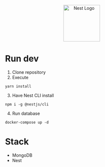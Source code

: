 <p align="center">
  <a href="http://nestjs.com/" target="blank"><img src="https://nestjs.com/img/logo-small.svg" width="120" alt="Nest Logo" /></a>
</p>

# Run dev

1. Clone repository
2. Execute

```
yarn install
```

3. Have Nest CLI install

```
npm i -g @nestjs/cli
```

4. Run database

```
docker-compose up -d
```

# Stack

- MongoDB
- Nest
